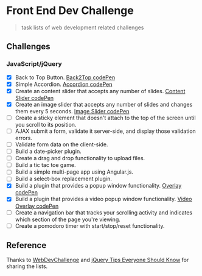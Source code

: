 # Front End Dev Challenge
>task lists of web development related challenges

## Challenges

### JavaScript/jQuery
- [x] Back to Top Button. [Back2Top codePen](http://codepen.io/vanss472/details/meNGPV/)
- [x] Simple Accordion. [Accordion codePen](http://codepen.io/vanss472/details/WQyQpO/)
- [x] Create an content slider that accepts any number of slides. [Content Slider codePen](http://codepen.io/vanss472/details/dYQzKB/)
- [x] Create an image slider that accepts any number of slides and changes them every 5 seconds. [Image Slider codePen](http://codepen.io/vanss472/details/OMLXZL/)
- [ ] Create a sticky element that doesn't attach to the top of the screen until you scroll to its position.
- [ ] AJAX submit a form, validate it server-side, and display those validation errors.
- [ ] Validate form data on the client-side.
- [ ] Build a date-picker plugin.
- [ ] Create a drag and drop functionality to upload files.
- [ ] Build a tic tac toe game.
- [ ] Build a simple multi-page app using Angular.js.
- [ ] Build a select-box replacement plugin.
- [x] Build a plugin that provides a popup window functionality. [Overlay codePen](http://codepen.io/vanss472/details/RWdjKo/)
- [x] Build a plugin that provides a video popup window functionality. [Video Overlay codePen](http://codepen.io/vanss472/details/dYVzbr/)
- [ ] Create a navigation bar that tracks your scrolling activity and indicates which section of the page you're viewing.
- [ ] Create a pomodoro timer with start/stop/reset functionality.

## Reference

Thanks to [WebDevChallenge](https://github.com/jlem/WebDevChallenge) and [jQuery Tips Everyone Should Know](https://github.com/AllThingsSmitty/jquery-tips-everyone-should-know#checking-if-jquery-loaded) for sharing the lists.
